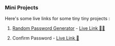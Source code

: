 ### Mini Projects

Here's some live links for some tiny tiny projects :

1. [Random Password Generator](./pass%20generator/) - [Live Link 👨‍🚀 ]()

2. Confirm Password - [Live Link 🔑 ](https://nerdyabhi.github.io/The-Javascript/z-projects/confirmPassword/)
